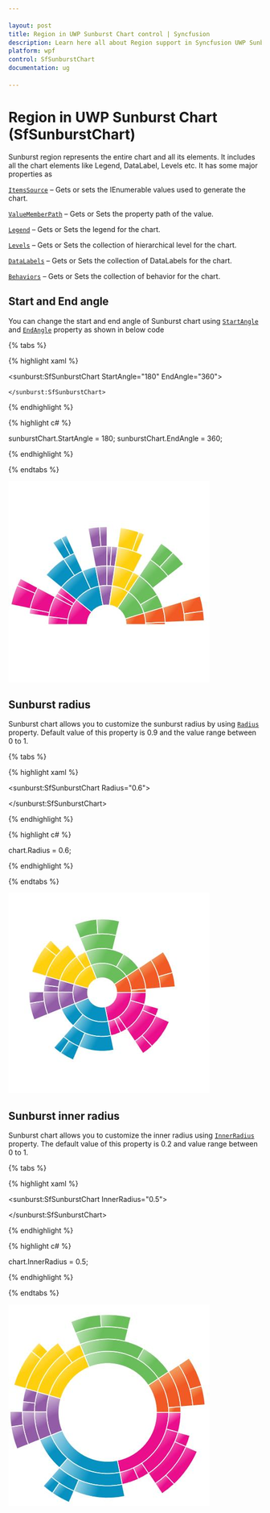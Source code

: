 ```yaml
---

layout: post
title: Region in UWP Sunburst Chart control | Syncfusion
description: Learn here all about Region support in Syncfusion UWP Sunburst Chart (SfSunburstChart) control and more.
platform: wpf 
control: SfSunburstChart 
documentation: ug

---
```


# Region in UWP Sunburst Chart (SfSunburstChart)

Sunburst region represents the entire chart and all its elements. It includes all the chart elements like Legend, DataLabel, Levels etc. It has some major properties as

[`ItemsSource`](https://help.syncfusion.com/cr/uwp/Syncfusion.UI.Xaml.SunburstChart.SfSunburstChart.html#Syncfusion_UI_Xaml_SunburstChart_SfSunburstChart_ItemsSource) – Gets or sets the IEnumerable values used to generate the chart.

[`ValueMemberPath`](https://help.syncfusion.com/cr/uwp/Syncfusion.UI.Xaml.SunburstChart.SfSunburstChart.html#Syncfusion_UI_Xaml_SunburstChart_SfSunburstChart_ValueMemberPath) – Gets or Sets the property path of the value.

[`Legend`](https://help.syncfusion.com/cr/uwp/Syncfusion.UI.Xaml.SunburstChart.SfSunburstChart.html#Syncfusion_UI_Xaml_SunburstChart_SfSunburstChart_Legend) – Gets or Sets the legend for the chart.

[`Levels`](https://help.syncfusion.com/cr/uwp/Syncfusion.UI.Xaml.SunburstChart.SfSunburstChart.html#Syncfusion_UI_Xaml_SunburstChart_SfSunburstChart_Levels) – Gets or Sets the collection of hierarchical level for the chart.

[`DataLabels`](https://help.syncfusion.com/cr/uwp/Syncfusion.UI.Xaml.SunburstChart.SfSunburstChart.html#Syncfusion_UI_Xaml_SunburstChart_SfSunburstChart_DataLabels) – Gets or Sets the collection of DataLabels for the chart.

[`Behaviors`](https://help.syncfusion.com/cr/uwp/Syncfusion.UI.Xaml.SunburstChart.SfSunburstChart.html#Syncfusion_UI_Xaml_SunburstChart_SfSunburstChart_Behaviors) – Gets or Sets the collection of behavior for the chart.

## Start and End angle

You can change the start and end angle of Sunburst chart using [`StartAngle`](https://help.syncfusion.com/cr/uwp/Syncfusion.UI.Xaml.SunburstChart.SfSunburstChart.html#Syncfusion_UI_Xaml_SunburstChart_SfSunburstChart_StartAngle) and [`EndAngle`](https://help.syncfusion.com/cr/uwp/Syncfusion.UI.Xaml.SunburstChart.SfSunburstChart.html#Syncfusion_UI_Xaml_SunburstChart_SfSunburstChart_EndAngle) property as shown in below code

{% tabs %}

{% highlight xaml %}

   <sunburst:SfSunburstChart StartAngle="180"
                             EndAngle="360">

    </sunburst:SfSunburstChart>

{% endhighlight %}

{% highlight c# %}

sunburstChart.StartAngle = 180;
sunburstChart.EndAngle = 360;

{% endhighlight %}

{% endtabs %}

![Region_img1](Region_images/Region_img1.jpeg)


## Sunburst radius

Sunburst chart allows you to customize the sunburst radius by using [`Radius`](https://help.syncfusion.com/cr/uwp/Syncfusion.UI.Xaml.SunburstChart.SfSunburstChart.html#Syncfusion_UI_Xaml_SunburstChart_SfSunburstChart_Radius) property. Default value of this property is 0.9 and the value range between 0 to 1.

{% tabs %}

{% highlight xaml %}

<sunburst:SfSunburstChart Radius="0.6">

</sunburst:SfSunburstChart>

{% endhighlight %}

{% highlight c# %}

chart.Radius = 0.6;

{% endhighlight %}

{% endtabs %}

![Region_img2](Region_images/Region_img2.jpeg)


## Sunburst inner radius

Sunburst chart allows you to customize the inner radius using [`InnerRadius`](https://help.syncfusion.com/cr/uwp/Syncfusion.UI.Xaml.SunburstChart.SfSunburstChart.html#Syncfusion_UI_Xaml_SunburstChart_SfSunburstChart_InnerRadius) property. The default value of this property is 0.2 and value range between 0 to 1.

{% tabs %}

{% highlight xaml %}

<sunburst:SfSunburstChart InnerRadius="0.5">

</sunburst:SfSunburstChart>

{% endhighlight %}

{% highlight c# %}

chart.InnerRadius = 0.5;

{% endhighlight %}

{% endtabs %}

![Region_img3](Region_images/Region_img3.jpeg)



